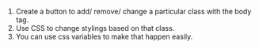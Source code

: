 1. Create a button to add/ remove/ change a particular class with the body tag.
2. Use CSS to change stylings based on that class.
3. You can use css variables to make that happen easily.
